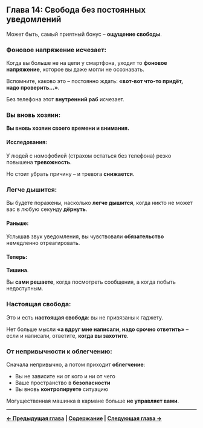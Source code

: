## Глава 14: Свобода без постоянных уведомлений

Может быть, самый приятный бонус – **ощущение свободы**.

### Фоновое напряжение исчезает:

Когда вы больше не на цепи у смартфона, уходит то **фоновое напряжение**, которое вы даже могли не осознавать.

Вспомните, каково это – постоянно ждать: **«вот-вот что-то придёт, надо проверить…»**.

Без телефона этот **внутренний раб** исчезает.

### Вы вновь хозяин:

**Вы вновь хозяин своего времени и внимания.**

#### Исследования:

У людей с номофобией (страхом остаться без телефона) резко повышена **тревожность**.

Но стоит убрать причину – и тревога **снижается**.

### Легче дышится:

Вы будете поражены, насколько **легче дышится**, когда никто не может вас в любую секунду **дёрнуть**.

#### Раньше:

Услышав звук уведомления, вы чувствовали **обязательство** немедленно отреагировать.

#### Теперь:

**Тишина**.

Вы **сами решаете**, когда посмотреть сообщения, а когда побыть недоступным.

### Настоящая свобода:

Это и есть **настоящая свобода**: вы не привязаны к гаджету.

Нет больше мысли **«а вдруг мне написали, надо срочно ответить»** – если и написали, ответите, **когда вы захотите**.

### От непривычности к облегчению:

Сначала непривычно, а потом приходит **облегчение**:
- Вы не зависите ни от кого и ни от чего
- Ваше пространство в **безопасности**
- Вы вновь **контролируете** ситуацию

Могущественная машинка в кармане больше **не управляет вами**.

---

**[← Предыдущая глава](14_glava_13.md) | [Содержание](00_soderzhanie.md) | [Следующая глава →](16_glava_15.md)**
